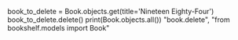 book_to_delete = Book.objects.get(title='Nineteen Eighty-Four') book_to_delete.delete() print(Book.objects.all()) "book.delete", "from bookshelf.models import Book"